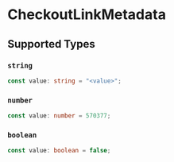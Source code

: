 # CheckoutLinkMetadata


## Supported Types

### `string`

```typescript
const value: string = "<value>";
```

### `number`

```typescript
const value: number = 570377;
```

### `boolean`

```typescript
const value: boolean = false;
```

